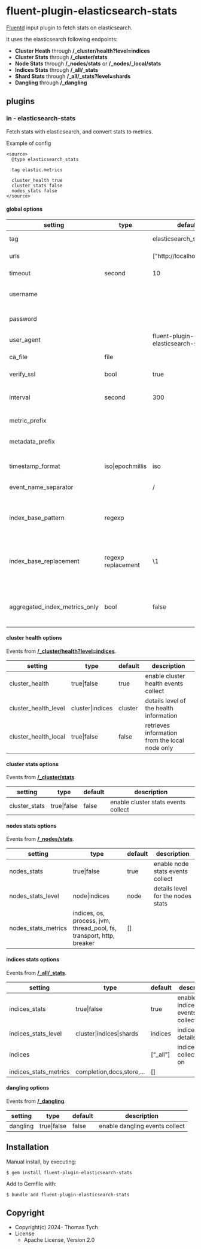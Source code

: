 # fluent-plugin-elasticsearch-stats

[Fluentd](https://fluentd.org/) input plugin to fetch stats on elasticsearch.

It uses the elasticsearch following endpoints:

- **Cluster Heath** through **/_cluster/health?level=indices**
- **Cluster Stats** through **/_cluster/stats**
- **Node Stats** through **/_nodes/stats** or **/_nodes/_local/stats**
- **Indices Stats** through **/_all/_stats**
- **Shard Stats** through **/_all/_stats?level=shards**
- **Dangling** through **/_dangling**


## plugins

### in - elasticsearch-stats

Fetch stats with elasticsearch, and convert stats to metrics.

Example of config

``` text
<source>
  @type elasticsearch_stats

  tag elastic.metrics

  cluster_health true
  cluster_stats false
  nodes_stats false
</source>
```

#### global options

| setting                       | type               | default                           | description                                                         |
|-------------------------------|--------------------|-----------------------------------|---------------------------------------------------------------------|
| tag                           |                    | elasticsearch_stats               | tag to emit events on                                               |
| urls                          |                    | ["http://localhost:9200"]         | list of urls to poll                                                |
| timeout                       | second             | 10                                | timeout for each call                                               |
| username                      |                    |                                   | username for basic authentication                                   |
| password                      |                    |                                   | password for basic authentication                                   |
| user_agent                    |                    | fluent-plugin-elasticsearch-stats | user agent for http request                                         |
| ca_file                       | file               |                                   | CA cert file to use for request                                     |
| verify_ssl                    | bool               | true                              | option to verify certificate/host                                   |
|                               |                    |                                   |                                                                     |
| interval                      | second             | 300                               | interval for probe execution                                        |
|                               |                    |                                   |                                                                     |
| metric_prefix                 |                    |                                   | prefix for metric fields                                            |
| metadata_prefix               |                    |                                   | prefix for metadata fields                                          |
| timestamp_format              | iso\|epochmillis   | iso                               | event timestamp format                                              |
| event_name_separator          |                    | /                                 | event name separator                                                |
|                               |                    |                                   |                                                                     |
| index_base_pattern            | regexp             |                                   | base index pattern to generate aggregated index metrics             |
| index_base_replacement        | regexp replacement | \1                                | base index pattern replacement to generate aggregated index metrics |
|                               |                    |                                   |                                                                     |
| aggregated_index_metrics_only | bool               | false                             | for index matrics, only generate aggregated metrics                 |

#### cluster health options

Events from **[/_cluster/health?level=indices](https://www.elastic.co/guide/en/elasticsearch/reference/current/cluster-health.html)**.

| setting              | type             | default | description                                    |
|----------------------|------------------|---------|------------------------------------------------|
| cluster_health       | true\|false      | true    | enable cluster health events collect           |
| cluster_health_level | cluster\|indices | cluster | details level of the health information        |
| cluster_health_local | true\|false      | false   | retrieves information from the local node only |

#### cluster stats options

Events from **[/_cluster/stats](https://www.elastic.co/guide/en/elasticsearch/reference/current/cluster-stats.html)**.

| setting                        | type        | default | description                                |
|--------------------------------|-------------|---------|--------------------------------------------|
| cluster_stats                  | true\|false | false   | enable cluster stats events collect        |

#### nodes stats options

Events from **[/_nodes/stats](https://www.elastic.co/guide/en/elasticsearch/reference/current/cluster-nodes-stats.html)**.

| setting             | type                                                                 | default | description                       |
|---------------------|----------------------------------------------------------------------|---------|-----------------------------------|
| nodes_stats         | true\|false                                                          | true    | enable node stats events collect  |
| nodes_stats_level   | node\|indices                                                        | node    | details level for the nodes stats |
| nodes_stats_metrics | indices, os, process, jvm, thread_pool, fs, transport, http, breaker | []      |                                   |

#### indices stats options

Events from **[/_all/_stats](https://www.elastic.co/guide/en/elasticsearch/reference/current/indices-stats.html)**.

| setting               | type                      | default  | description                         |
|-----------------------|---------------------------|----------|-------------------------------------|
| indices_stats         | true\|false               | true     | enable indices stats events collect |
| indices_stats_level   | cluster\|indices\|shards  | indices  | indices_stats details level         |
| indices               |                           | ["_all"] | indices to collect stats on         |
| indices_stats_metrics | completion,docs,store,... | []       |                                     |

#### dangling options

Events from **[/_dangling](https://www.elastic.co/guide/en/elasticsearch/reference/current/dangling-indices-list.html)**.

| setting  | type        | default | description                    |
|----------|-------------|---------|--------------------------------|
| dangling | true\|false | false   | enable dangling events collect |


## Installation

Manual install, by executing:

    $ gem install fluent-plugin-elasticsearch-stats

Add to Gemfile with:

    $ bundle add fluent-plugin-elasticsearch-stats


## Copyright

* Copyright(c) 2024- Thomas Tych
* License
  * Apache License, Version 2.0

